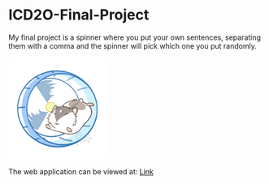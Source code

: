 # ICD2O-Final-Project

My final project is a spinner where you put your own sentences, separating them with a comma and the spinner will pick which one you put randomly.<br/>

<img id="hamster-gif" src="./Image/hamster.gif" alt="hamster wheel" width="200px"/><br/>

The web application can be viewed at: [Link](https://mths-icd2o-1-2024.github.io/ICD2O-Final-Project-shanea.jaromay/) 
